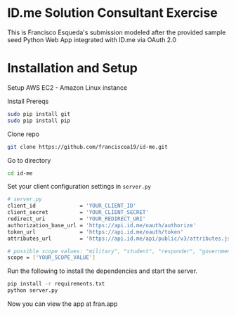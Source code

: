 # ID.me Solution Consultant Exercise
This is Francisco Esqueda's submission modeled after the provided sample seed Python Web App integrated with ID.me via OAuth 2.0

# Installation and Setup
Setup AWS EC2 - Amazon Linux instance

Install Prereqs
````bash
sudo pip install git
sudo pip install pip
````

Clone repo
````bash
git clone https://github.com/franciscoa19/id-me.git
````

Go to directory
````bash
cd id-me
````

Set your client configuration settings in `server.py`

````bash
# server.py
client_id              = 'YOUR_CLIENT_ID'
client_secret          = 'YOUR_CLIENT_SECRET'
redirect_uri           = 'YOUR_REDIRECT_URI'
authorization_base_url = 'https://api.id.me/oauth/authorize'
token_url              = 'https://api.id.me/oauth/token'
attributes_url         = 'https://api.id.me/api/public/v3/attributes.json'

# possible scope values: "military", "student", "responder", "government", "teacher"
scope = ['YOUR_SCOPE_VALUE']
````

Run the following to install the dependencies and start the server.

````bash
pip install -r requirements.txt
python server.py
````

Now you can view the app at fran.app
